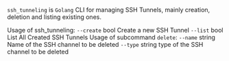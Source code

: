 `ssh_tunneling` is `Golang` CLI for managing SSH Tunnels, mainly creation, deletion and listing existing ones.

Usage of ssh_tunneling:
  `--create` bool
        Create a new SSH Tunnel
  `--list` bool
        List All Created SSH Tunnels
  Usage of subcommand `delete`:
    `--name` string
        Name of the SSH channel to be deleted
    `--type` string
        type of the SSH channel to be deleted